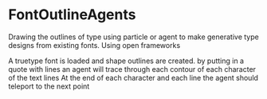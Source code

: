 FontOutlineAgents
=================

Drawing the outlines of type using particle or agent to make generative type designs from existing fonts. Using open frameworks 

A truetype font is loaded and shape outlines are created.
by putting in a quote with lines an agent will trace through each contour of each character of the text lines
At the end of each character and each line the agent should teleport to the next point